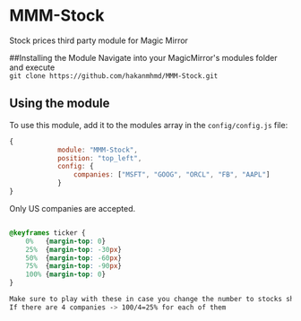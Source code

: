 # MMM-Stock
Stock prices third party module for Magic Mirror

##Installing the Module
Navigate into your MagicMirror's modules folder and execute <br>
`git clone https://github.com/hakanmhmd/MMM-Stock.git`
## Using the module

To use this module, add it to the modules array in the `config/config.js` file:
````javascript
{
    		module: "MMM-Stock",
    		position: "top_left",
    		config: {
    			companies: ["MSFT", "GOOG", "ORCL", "FB", "AAPL"]
    		}
}
````
Only US companies are accepted.

````css

@keyframes ticker {
	0%   {margin-top: 0}
	25%  {margin-top: -30px}
	50%  {margin-top: -60px}
	75%  {margin-top: -90px}
	100% {margin-top: 0}
}

Make sure to play with these in case you change the number to stocks shown.
If there are 4 companies -> 100/4=25% for each of them
````
